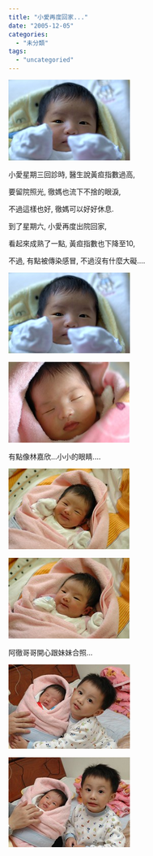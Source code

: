 ```yaml
---
title: "小愛再度回家..."
date: "2005-12-05"
categories: 
  - "未分類"
tags: 
  - "uncategoried"
---
```


![](images/70299966_ca36c33f96_m.jpg)

小愛星期三回診時, 醫生說黃疸指數過高,

要留院照光, 徹媽也流下不捨的眼淚,

不過這樣也好, 徹媽可以好好休息.

到了星期六, 小愛再度出院回家,

看起來成熟了一點, 黃疸指數也下降至10,

不過, 有點被傳染感冒, 不過沒有什麼大礙.... 

![](images/70299966_ca36c33f96_m.jpg) 

![](images/70300020_9d813e8277_m.jpg)

有點像林嘉欣...小小的眼睛....

![](images/70300094_7d2477bb38_m.jpg)

![](images/70300176_6f0a053ec5_m.jpg)

阿徹哥哥開心跟妹妹合照...

![](images/70300288_469a80b13d_m.jpg)

![](images/70303271_ab254894e2_m.jpg)
